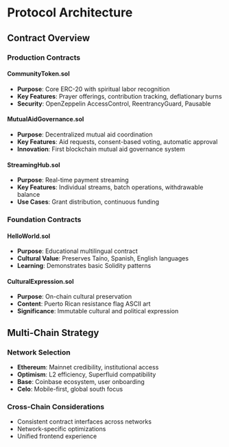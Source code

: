 # Protocol Architecture

## Contract Overview

### Production Contracts

#### CommunityToken.sol
- **Purpose**: Core ERC-20 with spiritual labor recognition
- **Key Features**: Prayer offerings, contribution tracking, deflationary burns
- **Security**: OpenZeppelin AccessControl, ReentrancyGuard, Pausable

#### MutualAidGovernance.sol  
- **Purpose**: Decentralized mutual aid coordination
- **Key Features**: Aid requests, consent-based voting, automatic approval
- **Innovation**: First blockchain mutual aid governance system

#### StreamingHub.sol
- **Purpose**: Real-time payment streaming
- **Key Features**: Individual streams, batch operations, withdrawable balance
- **Use Cases**: Grant distribution, continuous funding

### Foundation Contracts

#### HelloWorld.sol
- **Purpose**: Educational multilingual contract
- **Cultural Value**: Preserves Taíno, Spanish, English languages
- **Learning**: Demonstrates basic Solidity patterns

#### CulturalExpression.sol
- **Purpose**: On-chain cultural preservation
- **Content**: Puerto Rican resistance flag ASCII art
- **Significance**: Immutable cultural and political expression

## Multi-Chain Strategy

### Network Selection
- **Ethereum**: Mainnet credibility, institutional access
- **Optimism**: L2 efficiency, Superfluid compatibility  
- **Base**: Coinbase ecosystem, user onboarding
- **Celo**: Mobile-first, global south focus

### Cross-Chain Considerations
- Consistent contract interfaces across networks
- Network-specific optimizations
- Unified frontend experience